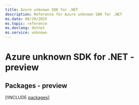 ```yaml
---
title: Azure unknown SDK for .NET
description: Reference for Azure unknown SDK for .NET
ms.date: 08/29/2025
ms.topic: reference
ms.devlang: dotnet
ms.service: unknown
---
```

# Azure unknown SDK for .NET - preview
## Packages - preview
[!INCLUDE [packages](unknown-index.md)]
